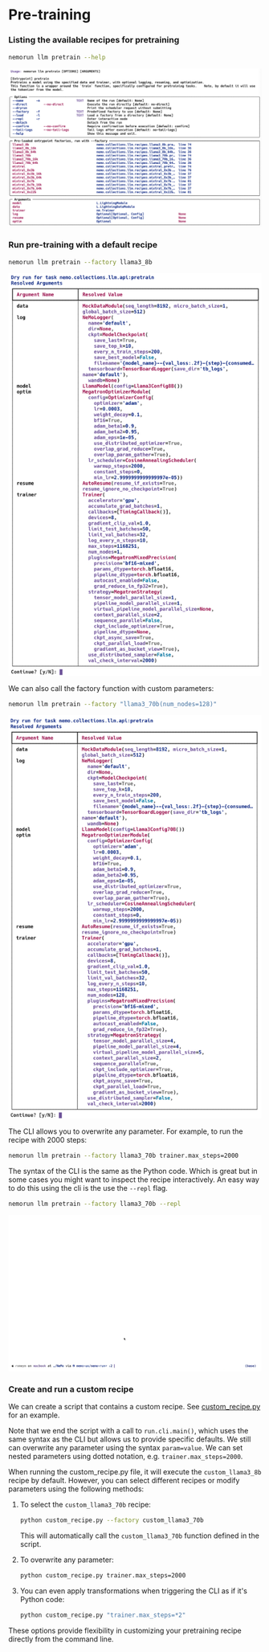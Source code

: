 # Pre-training

### Listing the available recipes for pretraining

```bash
nemorun llm pretrain --help
```

![recipe-listing](img/list-recipes.png)


### Run pre-training with a default recipe

```bash
nemorun llm pretrain --factory llama3_8b
```

![llama3_70b](img/llama3_70b.png)

We can also call the factory function with custom parameters:

```bash
nemorun llm pretrain --factory "llama3_70b(num_nodes=128)"
```

![llama3_70b-128-nodes](img/llama3_70b_128nodes.png)


The CLI allows you to overwrite any parameter. For example, to run the recipe with 2000 steps: 

```bash
nemorun llm pretrain --factory llama3_70b trainer.max_steps=2000
```

The syntax of the CLI is the same as the Python code. Which is great but in some cases you might want to inspect the recipe interactively. An easy way to do this using the cli is the use the `--repl` flag.

```bash
nemorun llm pretrain --factory llama3_70b --repl
```

![repl](img/repl.gif)


### Create and run a custom recipe

We can create a script that contains a custom recipe. See [custom_recipe.py](custom_recipe.py) for an example.

Note that we end the script with a call to `run.cli.main()`, which uses the same syntax as the CLI but allows us to provide specific defaults. We still can overwrite any parameter using the syntax `param=value`. We can set nested parameters using dotted notation, e.g. `trainer.max_steps=2000`.

When running the custom_recipe.py file, it will execute the `custom_llama3_8b` recipe by default. However, you can select different recipes or modify parameters using the following methods:

1. To select the `custom_llama3_70b` recipe:
   ```bash
   python custom_recipe.py --factory custom_llama3_70b
   ```
   This will automatically call the `custom_llama3_70b` function defined in the script.

2. To overwrite any parameter:
   ```bash
   python custom_recipe.py trainer.max_steps=2000
   ```

3. You can even apply transformations when triggering the CLI as if it's Python code:
   ```bash
   python custom_recipe.py "trainer.max_steps=*2"
   ```

These options provide flexibility in customizing your pretraining recipe directly from the command line.